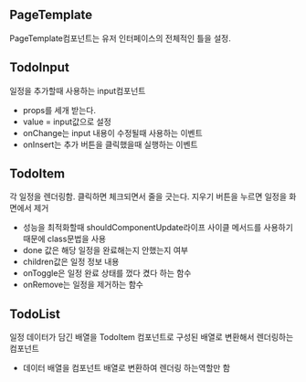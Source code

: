 <h2>PageTemplate</h2>
<p>PageTemplate컴포넌트는 유저 인터페이스의 전체적인 틀을 설정.</p>
<h2>TodoInput</h2>
<p>일정을 추가할때 사용하는 input컴포넌트</p>
<ul>
    <li>props를 세개 받는다.</li>
    <li>value = input값으로 설정</li>
    <li>onChange는 input 내용이 수정될때 사용하는 이벤트</li>
    <li>onInsert는 추가 버튼을 클릭했을때 실행하는 이벤트</li>
</ul>
<h2>TodoItem</h2>
<p>각 일정을 렌더링함. 클릭하면 체크되면서 줄을 긋는다. 지우기 버튼을 누르면 일정을 화면에서 제거</p>
<ul>
    <li>성능을 최적화할때 shouldComponentUpdate라이프 사이클 메서드를 사용하기때문에 class문법을 사용</li>
    <li>done 값은 해당 일정을 완료해는지 안했는지 여부</li>
    <li>children값은 일정 정보 내용</li>
    <li>onToggle은 일정 완료 상태를 껐다 켰다 하는 함수</li>
    <li>onRemove는 일정을 제거하는 함수</li>
</ul>
<h2>TodoList</h2>
<p>일정 데이터가 담긴 배열을 TodoItem 컴포넌트로 구성된 배열로 변환해서 렌더링하는 컴포넌트</p>
<ul>
    <li>데이터 배열을 컴포넌트 배열로 변환하여 렌더링 하는역할만 함</li>
</ul>
